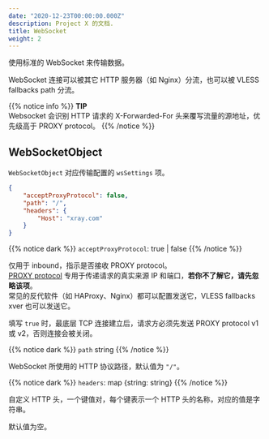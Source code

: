 ```yaml
---
date: "2020-12-23T00:00:00.000Z"
description: Project X 的文档.
title: WebSocket
weight: 2
---
```


使用标准的 WebSocket 来传输数据。

WebSocket 连接可以被其它 HTTP 服务器（如 Nginx）分流，也可以被 VLESS fallbacks path 分流。

{{% notice info %}}
**TIP**\
Websocket 会识别 HTTP 请求的 X-Forwarded-For 头来覆写流量的源地址，优先级高于 PROXY protocol。
 {{% /notice %}}

## WebSocketObject

`WebSocketObject` 对应传输配置的 `wsSettings` 项。

```json
{
    "acceptProxyProtocol": false,
    "path": "/",
    "headers": {
        "Host": "xray.com"
    }
}
```

{{% notice dark %}} `acceptProxyProtocol`: true | false {{% /notice %}}

仅用于 inbound，指示是否接收 PROXY protocol。<br />
[PROXY protocol](https://www.haproxy.org/download/2.2/doc/proxy-protocol.txt) 专用于传递请求的真实来源 IP 和端口，**若你不了解它，请先忽略该项**。<br />
常见的反代软件（如 HAProxy、Nginx）都可以配置发送它，VLESS fallbacks xver 也可以发送它。

填写 `true` 时，最底层 TCP 连接建立后，请求方必须先发送 PROXY protocol v1 或 v2，否则连接会被关闭。

{{% notice dark %}} `path` string {{% /notice %}}

WebSocket 所使用的 HTTP 协议路径，默认值为 `"/"`。

{{% notice dark %}} `headers`: map \{string: string\} {{% /notice %}}

自定义 HTTP 头，一个键值对，每个键表示一个 HTTP 头的名称，对应的值是字符串。

默认值为空。
